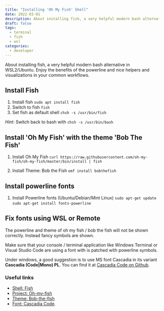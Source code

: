 ```yaml
---
title: "Installing 'Oh My Fish' Shell"
date: 2022-03-01
description: About installing fish, a very helpful modern bash alternative in WSL2/Ubuntu. Enjoy the benefits of the powerline and nice helpers and visualizations in your common workflows.
draft: false
tags:
  - terminal
  - fish
  - wsl
categories:
  - developer
---
```


About installing fish, a very helpful modern bash alternative in WSL2/Ubuntu. Enjoy the benefits of the powerline and nice helpers and visualizations in your common workflows.

## Install Fish

1. Install fish
  `sudo apt install fish`
1. Switch to fish
  `fish`
1. Set fish as default shell
  `chsh -s /usr/bin/fish`

*Hint*: Switch back to bash with  `chsh -s /usr/bin/bash`

## Install 'Oh My Fish' with the theme 'Bob The Fish'

1. Install Oh My Fish
  `curl https://raw.githubusercontent.com/oh-my-fish/oh-my-fish/master/bin/install | fish`

1. Install Theme: Bob the Fish
  `omf install bobthefish`

## Install powerline fonts

1. Install Powerline fonts (Ubuntu/Debian/Mint Linux)
  `sudo apt-get update`
  `sudo apt-get install fonts-powerline`

## Fix fonts using WSL or Remote

The powerline and theme of oh my fish / bob the fish will not be shown correctly. Instead fancy symbols are shown.

Make sure that your console / terminal application like Windows Terminal or Visual Studio Code are using a font with is patched with powerline symbols.

Under windows, a good suggestion is to use MS font Cascadia in its variant **Cascadia (Code|Mono) PL**. You can find it at  [Cascadia Code on Github](https://github.com/microsoft/cascadia-code).

### Useful links

- [Shell: Fish](https://fishshell.com)
- [Project: Oh-my-fish](https://github.com/oh-my-fish/oh-my-fish)
- [Theme: Bob-the-fish](https://github.com/oh-my-fish/theme-bobthefish)
- [Font: Cascadia Code](https://github.com/microsoft/cascadia-code).